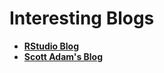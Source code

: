 # Interesting Blogs

- [**RStudio Blog**](http://blog.rstudio.org/)
- [**Scott Adam's Blog**](http://blog.dilbert.com/)
